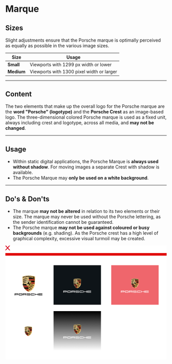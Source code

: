 # Marque

<TableOfContents></TableOfContents>

## Sizes

Slight adjustments ensure that the Porsche marque is optimally perceived as equally as possible in the various image
sizes.

| Size       | Usage                                     |
| ---------- | ----------------------------------------- |
| **Small**  | Viewports with 1299 px width or lower     |
| **Medium** | Viewports with 1300 pixel width or larger |

---

## Content

The two elements that make up the overall logo for the Porsche marque are the **word "Porsche" (logotype)** and the
**Porsche Crest** as an image-based logo. The three-dimensional colored Porsche marque is used as a fixed unit, always
including crest and logotype, across all media, and **may not be changed**.

---

## Usage

- Within static digital applications, the Porsche Marque is **always used without shadow**. For moving images a separate
  Crest with shadow is available.
- The Porsche Marque may **only be used on a white background**.

---

## Do's & Don'ts

- The marque **may not be altered** in relation to its two elements or their size. The marque may never be used without
  the Porsche lettering, as the sender identification cannot be guaranteed.
- The Porsche marque **may not be used against coloured or busy backgrounds** (e.g. shading). As the Porsche crest has a
  high level of graphical complexity, excessive visual turmoil may be created.

![Example for Porsche marque](./assets/porsche-marque-donts-01.png)
